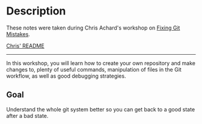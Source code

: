 # Description

These notes were taken during Chris Achard's workshop on [Fixing Git Mistakes](https://github.com/chrisachard/fixing-git-mistakes).

[Chris' README](https://github.com/chrisachard/fixing-git-mistakes/blob/master/README.md)

---

In this workshop, you will learn how to create your own repository and make changes to, plenty of useful commands, manipulation of files in the Git workflow, as well as good debugging strategies.

## Goal

Understand the whole git system better so you can get back to a good state after a bad state.

##
